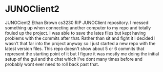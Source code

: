 # JUNOClient2
JUNOCient2
Ethan Brown
cs3230
RIP JUNOClient repository. I messed something up when connecting another computer to my repo and totally fouled up the project. I was able to save the lates files but kept having problems with the commits after that. Rather than sit and fight it I decided I wasn't that far into the project anyway so I just started a new repo with the latest version files. This repo doesn't show about 5 or 6 commits that represent the starting point of it but I figure it was mostly me doing the initial setup of the gui and the chat which I've dont many times before and probably wont ever need to roll back past that.
